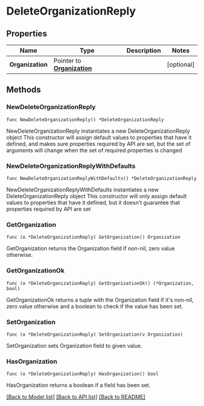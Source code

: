 # DeleteOrganizationReply

## Properties

Name | Type | Description | Notes
------------ | ------------- | ------------- | -------------
**Organization** | Pointer to [**Organization**](Organization.md) |  | [optional] 

## Methods

### NewDeleteOrganizationReply

`func NewDeleteOrganizationReply() *DeleteOrganizationReply`

NewDeleteOrganizationReply instantiates a new DeleteOrganizationReply object
This constructor will assign default values to properties that have it defined,
and makes sure properties required by API are set, but the set of arguments
will change when the set of required properties is changed

### NewDeleteOrganizationReplyWithDefaults

`func NewDeleteOrganizationReplyWithDefaults() *DeleteOrganizationReply`

NewDeleteOrganizationReplyWithDefaults instantiates a new DeleteOrganizationReply object
This constructor will only assign default values to properties that have it defined,
but it doesn't guarantee that properties required by API are set

### GetOrganization

`func (o *DeleteOrganizationReply) GetOrganization() Organization`

GetOrganization returns the Organization field if non-nil, zero value otherwise.

### GetOrganizationOk

`func (o *DeleteOrganizationReply) GetOrganizationOk() (*Organization, bool)`

GetOrganizationOk returns a tuple with the Organization field if it's non-nil, zero value otherwise
and a boolean to check if the value has been set.

### SetOrganization

`func (o *DeleteOrganizationReply) SetOrganization(v Organization)`

SetOrganization sets Organization field to given value.

### HasOrganization

`func (o *DeleteOrganizationReply) HasOrganization() bool`

HasOrganization returns a boolean if a field has been set.


[[Back to Model list]](../README.md#documentation-for-models) [[Back to API list]](../README.md#documentation-for-api-endpoints) [[Back to README]](../README.md)


